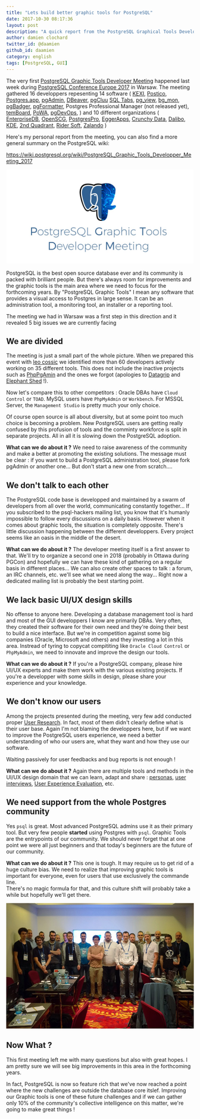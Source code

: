 ```yaml
---
title: "Lets build better graphic tools for PostgreSQL" 
date: 2017-10-30 08:17:36
layout: post
description: "A quick report from the PostgreSQL Graphical Tools Developers Meeting"
author: damien clochard
twitter_id: @daamien
github_id: daamien
category: english
tags: [PostgreSQL, GUI]
---
```


The very first [PostgreSQL Graphic Tools Developer
Meeting](https://wiki.postgresql.org/wiki/PostgreSQL_Graphic_Tools_Developper_Meeting_2017) 
happened last week during [PostgreSQL Conference Europe 2017](https://2017.pgconf.eu) 
in Warsaw. The meeting gathered 16 developpers repesenting 14 software (
[KEXI](http://www.kexi-project.org/), 
[Postico](https://eggerapps.at/postico/),
[Postgres.app](https://postgresapp.com/), 
[pgAdmin](https://www.pgadmin.org/), 
[DBeaver](https://dbeaver.jkiss.org/), 
[pgCluu](http://pgcluu.darold.net/)
[SQL Tabs](https://www.sqltabs.com/), 
[pg_view](https://github.com/zalando/pg_view), 
[bg_mon](https://github.com/CyberDem0n/bg_mon), 
[pgBadger](http://dalibo.github.io/pgbadger/), 
[pgFormatter](https://github.com/darold/pgFormatter),
Postgres Professional Manager (not released yet), 
[temBoard](http://temboard.io/),
[PoWA](http://dalibo.github.io/powa/), 
[pgDevOps](https://www.openscg.com/bigsql/pgdevops/), 
) 
and 10 different organizations (
[EnterpriseDB](https://www.enterprisedb.com/), 
[OpenSCG](https://www.openscg.com/), 
[PostgresPro](https://postgrespro.com/), 
[EggerApps](https://eggerapps.at/), 
[Crunchy Data](https://www.crunchydata.com/), 
[Dalibo](https://dalibo.com/),
[KDE](http://kde.org/), 
[2nd Quadrant](https://www.2ndquadrant.com),
[Rider Soft](https://dbeaver.com/contacts/),
[Zalando](https://www.zalando.fr/)
)

Here's my personal report from the meeting, you can also find a more general summary on the PostgreSQL wiki: 

<https://wiki.postgresql.org/wiki/PostgreSQL_Graphic_Tools_Developper_Meeting_2017>

<!--MORE-->

[![PostgreSQL Graphic Tools Developer Meeting](https://raw.githubusercontent.com/daamien/blog/gh-pages/_images/pgtdm.jpg)](https://wiki.postgresql.org/wiki/PostgreSQL_Graphic_Tools_Developper_Meeting_2017)

PostgreSQL is the best open source database ever and its community is packed
with brilliant people. But there's always room for improvements and the graphic
tools is the main area where we need to focus for the forthcoming years. By
"PostgreSQL Graphic Tools" I mean any software that provides a visual access to
Postgres in large sense. It can be an administration tool, a monitoring tool, an installer or a reporting tool.    

The meeting we had in Warsaw was a first step in this direction and it revealed
5 big issues we are currently facing

We are divided
-------------------------------------------------------------------------------

The meeting is just a small part of the whole picture. When we prepared this
event with [leo cossic](https://github.com/leorenc) we identified more than 60 developers 
actively working on 35 different tools. This does not include the inactive
projects such as [PhpPgAmin](http://phppgadmin.sourceforge.net/) and the ones we 
forgot (apologies to 
[Datagrip](https://www.jetbrains.com/datagrip/) 
and [Elephant Shed](https://github.com/credativ/elephant-shed) !).

Now let's compare this to other competitors : Oracle DBAs have `Cloud Control` or
`TOAD`. MySQL users have `PhpMyAdmin` or `Workbench`. For MSSQL
Server, the `Management Studio` is pretty much your only choice.

Of course open source is all about diversity, but at some point too much choice is
becoming a problem. New PostgreSQL users are getting really confused by this
profusion of tools and the comminty workforce is split in separate projects. 
All in all it is slowing down the PostgreSQL adoption.

__What can we do about it ?__ We need to raise awareness of the community and
make a better at promoting the existing solutions. The message must be clear :
if you want to build a PostgreSQL administration tool, please fork pgAdmin or
another one... But don't start a new one from scratch....


We don't talk to each other
-------------------------------------------------------------------------------

The PostgreSQL code base is developped and maintained by a swarm of developers
from all over the world, communicating constantly together... If you subscribed
to the psql-hackers mailing list, you know that it's humanly impossible to
follow every discussions on a daily basis. However when it comes about graphic
tools, the situation is completely opposite. There's little discussion happening
between the different developpers. Every project seems like an oasis in the
middle of the desert.

__What can we do about it ?__ The developer meeting itself is a first answer to
that. We'll try to organize a second one in 2018 (probably in Ottawa during
PGCon) and hopefully we can have these kind of gathering on a regular basis in
different places... We can also create other spaces to talk : a forum, an IRC
channels, etc. we'll see what we need along the way...  Right now a dedicated 
mailing list is probably the best starting point.




We lack basic UI/UX design skills 
-------------------------------------------------------------------------------

No offense to anyone here. Developing a database management tool is hard and most of
the GUI developpers I know are primarily DBAs. Very often, they created their 
software for their own need and they're doing their best to build a nice 
interface. But we're in competition against some big companies (Oracle, 
Microsoft and others) and they investing a lot in this area. Instread of tyring
to copycat compititing like `Oracle Cloud Control` or `PhpMyAdmin`, we need to 
innovate and improve the design our tools.

__What can we do about it ?__ If you're a PostgreSQL company, please hire UI/UX
experts and make them work with the various existing projects. If you're a
developper with some skills in design, please share your experience and your
knowledge.  

We don't know our users
-------------------------------------------------------------------------------

Among the projects presented during the meeting, very few add conducted proper
[User Research](https://en.wikipedia.org/wiki/User_Research). In fact, most of
them didn't clearly define what is their user base. Again I'm not blaming the 
developpers here, but if we want to improve the PostgreSQL users experience, we 
need a better understanding of who our users are, what they want and how they 
use our software.  

Waiting passively for user feedbacks and bug reports is not enough !

__What can we do about it ?__ Again there are multiple tools and methods in the 
UI/UX design domain that we can learn, adapt and share : 
[personas](https://en.wikipedia.org/wiki/Persona_(user_experience)), 
[user interviews](https://www.interaction-design.org/literature/article/how-to-conduct-user-interviews), 
[User Experience Evaluation](https://en.wikipedia.org/wiki/User_experience_evaluation),
etc.




We need support from the whole Postgres community
-------------------------------------------------------------------------------

Yes `psql` is great. Most advanced PostgreSQL admins use it as their primary
tool. But very few people **started** using Postgres with `psql`. Graphic Tools
are the entrypoints of our community. We should never forget that at one point
we were all just beginners and that today's beginners are the future of our
community.


__What can we do about it ?__  This one is tough. It may require us to get rid
of a huge culture bias. We need to realize that improving graphic tools is
important for everyone, even for users that use exclusively the commande line.  
There's no magic formula for that, and this culture shift will probably take a
while but hopefully we'll get there.


[![PostgreSQL Graphic Tools Developer Meeting](https://raw.githubusercontent.com/daamien/blog/gh-pages/_images/pgtdm_group_photo_2017.jpg)](https://wiki.postgresql.org/wiki/PostgreSQL_Graphic_Tools_Developper_Meeting_2017)

Now What ? 
-------------------------------------------------------------------------------

This first meeting left me with many questions but also with great hopes. I am 
pretty sure we will see big improvements in this area in the forthcoming years.

In fact, PostgreSQL is now so feature rich that we've now reached a point where 
the new challenges are outside the database core itslef. Improving our 
Graphic tools is one of these future challenges and if we can gather only 10% 
of the community's collective intelligence on this matter, we're going to make 
great things !





